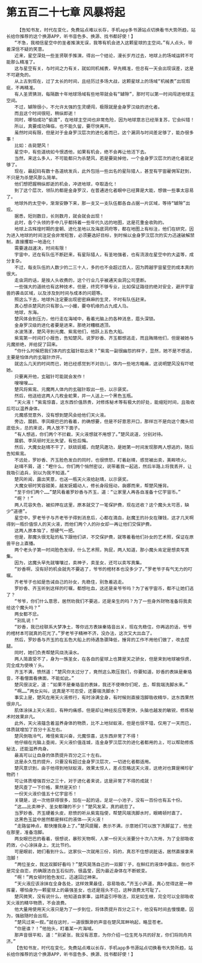 # 第五百二十七章 风暴将起
        【告知书友，时代在变化，免费站点难以长存，手机app多书源站点切换看书大势所趋，站长给你推荐的这个换源APP，听书音色多、换源、找书都好使！】
       “不急，我相信星空中的圣者推演无误，我等有机会进入这颗星球的主空间。”有人点头，带着深信不疑的笑意。
       近来，星空深处一些圣贤联手推演，得出一个结论，漫长岁月过去，地球上的场域运转不可能那么精准了。
       这与星空有关，与时间之力有关，就如同机械表，早先精准，但总有一天会出现误差，这是不可避免的。
       从上古到现在，过了太长的时间，且经历过多场大战，这颗星球上的场域“机械表”出现瑕疵，不再精准。
       有人圣贤猜测，每隔数十年地球场域有些地带就会有“罅隙”，那时可以第一时间闯进地球主空间。
       不过，罅隙很小，不允许太强的生灵硬闯，极限就是金身罗汉级的进化者。
       而且这个时间很短，稍纵即逝！
       同时，哪怕成功“偷渡”，在地球主空间也非常危险，因为地球意志已经渐复苏，它会纠错！
       所以，真要成功降临，也不能久留，要尽快离开。
       虽然时间有限，但是对于金身罗汉层次的进化者而已，这个漏洞与时间差足够了，能办很多事！
       比如：击毙楚风！
       星空中，有些道统如今恨透他，如果有机会，绝不会再让他活下去。
       当然，来这么多人，不可能都只为杀楚风，若是要毙掉他，一个金身罗汉层次的进化者就足够了。
       现在，最起码有数十各道统发兵，此外包括一些出名的星际猎人，甚至有宇宙雇佣军赶到，不只是为杀楚风那么简单。
       他们想把握稍纵即逝的机会，冲进地球，夺取造化！
       到了这个层次，领队的都是金身罗汉，在普通进化者眼中已经算是大能，想做一些事太容易了。
       地球外的太空中，渐渐安静下来，那一支又一支队伍都各自占据一片区域，等待“罅隙”出现。
       据悉，短则数日，长则数月，就会就会出现！
       此时，各个头领的手中几乎都持着一些年代久远的地图，这是花重金收购的。
       地球上古辉煌时期的皇朝、进化圣地以及海底洞府等，都在地图上有标注，他们在研究，因为进入地球的时间注定会非常短暂，必须要选好目标，到时候以金身罗汉层次的实力迅速破解禁制，直接攫取一地造化！
       需要速战速决，时间有限！
       宇宙中，还在有队伍不断赶来，有星际猎人，有圣地强者，也有流浪在星空中的大盗等，成分复杂。
       不过，每支队伍的人数少的二三十人，多的也不会超过百人，因为跨越宇宙星空的成本真的很大。
       走虫洞的话，是按人头收费的，这个行业几乎被通天虫洞公司垄断。
       一些强大的道统也有这种技术，但是，终究不够专业，比如保证路径的绝对安全，避开宇宙兽的袭击区域，以及涉及到时间与成本的问题等。
       照这么下去，地球外注定要出现密密麻麻的生灵，不时有队伍赶来。
       真心想杀楚风的只有那么一小撮，要夺机缘的占九成人马。
       地球，东海。
       楚风体会到压力，他行走在海域中，看着光脑上的各种消息，眉头深锁。
       金身罗汉级的进化者要是进来，那绝对糟糕透顶。
       水波荡漾，楚风寻到元魔、紫鸾他们，他跃上五色大船。
       紫鸾第一时间打小报告，告知楚风，说罗妙香、齐玉都想逃走，而且贿赂他们，但是被她与元魔拒绝，并给捉了回来。
       “你什么时候把我们体内的玄磁针取出来？”紫鸾一副很幽怨的样子，显然，她不是不想逃，主要是怕体内的玄磁针炸开。
       就这么几天的时间而已，她已经感觉到不对劲儿，体内一些地方略痛，这说明楚风没有吓唬她。
       只要离开他，玄磁针可能就会发作！
       嗖嗖嗖……
       楚风将紫鸾、元魔两人体内的玄磁针取出一些，以示褒奖。
       然后，他送给这两人几枚金蛇果，并一人送上一个黑色玉瓶。
       “天火液！”紫鸾惊喜，这东西价值昂贵，对修炼秘术等有极大的好处，能缩短时间，且吸收后可以温养身体。
       元魔感觉意外，没有想到楚风会给他们天火液。
       旁边，展鹤、李凤眼巴巴的看着，的确想要，但是不好意思开口，那样岂不是向这个魔头彻底低头，总的来说，两人放不下面子。
       “有人想逃，你们两个不拦截，天火液想就不用想了。”楚风说道，分别对待。
       展鹤、李凤顿时无比失望，有些后悔。
       然后，大魔女赵晴不干了，妖娆妩媚，向楚风邀功，是她第一时间发现那两人想逃的，随后告知紫鸾。
       不远处，罗妙香、齐玉脸色发白的同时，也很愤怒，盯着赵晴，感觉被出卖，美眸喷火。
       赵晴不屑，道：“瞪什么，你们两个悄然密议，说带着我一起逃，然后半路上将我丢开，让我吸引追兵，别以为我不知道。”
       楚风听闻，露出笑意，也送一瓶天火液给赵晴，以示褒奖。
       大魔女顿时笑容甜美，越发妩媚动人，修长身段摇动，袅娜而来，帮楚风捶背。
       “至于你们两个……”楚风看着罗妙香与齐玉，道：“让家里人再各自准备十亿宇宙币。”
       “啊？！”
       两人花容失色，被扣押在这里，原本就交了一笔保护费，现在还收？这个魔头太可恶，缺少“道德”。
       星空中，罗老爷子与齐老爷子得到消息后，心都在滴血，赵魔王的孙女在赚钱，这才几天啊得到一瓶价值惊人的天火液，而他们两个人的孙女却一再让他们交保护费。
       这两人原本恼了，想硬气一把。
       但是，那魔头很无耻的私下跟他们讲，不交保护费，就等着看他们孙女的艺术照，保证在原兽平台上直播。
       两个老头子第一时间脸色发绿，什么艺术照，狗屁，两人知道，那小魔头肯定是想卖写真集。
       因为，这魔头早先就嚷嚷过，卖神子，卖圣女，还可以卖写真集。
       “妙香啊，没有好的机会就先不要逃了，爷爷的棺材本也没多少了。”罗老爷子有气无力的叮嘱。
       齐老爷子也如是告诫自己的孙女，先稳住，别急着逃走。
       罗妙香、齐玉听到这样的叮嘱，都想吐血，这还是亲爷爷吗？为了省宇宙币，都不让她们逃了？
       “爷爷，你们什么意思，居然劝我们不要逃，还是亲生的吗？为了一些身外财物准备将我卖给这个魔头吗？”
       两女都不忿。
       “别乱说！”
       “妙香，我已经联系大梦净土，等你远方表妹秦珞音出关，现在先稳住，你再逃的话，爷爷的棺材本可就真的花光了。”罗老爷子精神不济，没办法，这次又大出血了。
       然后，罗妙香与齐玉的在五色大船上的待遇急骤降低，捶背的工作不用他们做了，改去捏腿。
       同时，她们负责帮楚风烧洗澡水。
       两人简直受不了，身为一族圣女，在各自的星球上也算是天之骄女，但是来到地球被俘虏，完全成为使唤丫头。
       齐玉不满，愤然道：“楚风你太过分了，竟然这么欺压我们，你要知道，妙香的表妹是秦珞音，不看僧面看佛面，不能如此。”
       楚风很淡定，道：“如果不是秦珞音的表妹，我还不使唤你们呢，去，帮我端洗脚水来。”
       “啊……”两女尖叫，这真是不可忍受，还要端洗脚水？
       事实上是，楚风在用天火液修行，有时涂满全身，有时候则直接泡脚吸收精华，这东西果然很非凡。
       肌体涂抹上天火液后，有种灼痛感，但是却让神经反应等更快，头脑也越发的敏锐，修炼秘术时效果非凡。
       此外，天火液蕴含着滋养身体的物质，比不上地狱蚁液，但是也很不错，仅用了一天而已，体质就增加了百分十五左右。
       楚风倒吸冷气，难怪紫鸾兴奋，元魔惊喜，这东西非常了不得！
       他仔细在光脑上查阅，天火液价值连城，连金身罗汉层次的进化者都用的上，可以帮助修炼秘法，还能滋养肉身。
       最高可以让自身的体质提升百分之三十左右。
       这是永久性的提升，只要没有超过金身罗汉层次，一切进化者都适用。
       楚风意识到，由于他得到地狱蚁液，效果太惊人，差点忽略这天火液，这绝对也算是稀珍矿物药！
       可让体质增强百分之三十，对于进化者来说，这是异常了不得的成就！
       楚风查了一下价格，果然是天价！
       一份天火液价值五十亿宇宙币！
       关键是，这一次他获得很多，加在一起的话，足足一小池子，没有一百份也有五十份。
       “这……比卖神子、圣女都赚的不少！”楚风发呆，真的疏忽了。
       当罗妙香、齐玉硬着头皮，悲愤的听从紫鸾指使，帮楚风端洗脚水时，眼睛顿时直了。
       这黑色玉盆中居然都是鲜红的液体——天火液！
       “走路留神点，都快撞我身上了。”楚风提醒，表示不满，示意她们可以放下洗脚盆了，他坐在那里，准备泡脚。
       两女眼巴巴的看着，很想说，暴殄天物啊，人家一份天火液要分十次八次用，为了全部吸收药效，小心涂抹身上，无比节约。
       可是眼前，她们看到什么，这家伙一次就用三份，妈的，真忍不住想说脏话，居然直接拿来泡脚！
       “两位圣女，我这双脚好看吗？”楚风晃荡自己的一双脚丫子，在鲜红的液体中露出，倒也不是完全自恋，的确跟洁白玉石似的，很晶莹，因为最近身体在不断蜕变。
       “啊！”两女顿时脸色发红，迅速回过神来。
       “天火液应该涂抹在全身各处，这样效果最佳，容易吸收。”齐玉小声道，真心觉得这是一种挥霍，哪怕身为一颗星球上的最强圣女，也还是摇头不已，这种浪费太可耻了。
       楚风微笑，没有说什么，他知道自家事，运转盗引呼吸法，双足如生根，完全可以全部吸收天火液的精华物质，不会浪费。
       他大量用使用天火液只是为了一步到位，将体质提升百分之三十，他没有时间去慢慢磨，因为，强敌随时会出现。
       “楚风过来一叙。”就在这时，一道很飘渺的声音在楚风耳畔响起，略显苍老。
       “你是谁？！”他抬头，盯着某一片海域。
       那声音很平和，道：“别紧张，我没有恶意，为你介绍一位生死与共的好友，你们将同舟共济。”
       【告知书友，时代在变化，免费站点难以长存，手机app多书源站点切换看书大势所趋，站长给你推荐的这个换源APP，听书音色多、换源、找书都好使！】